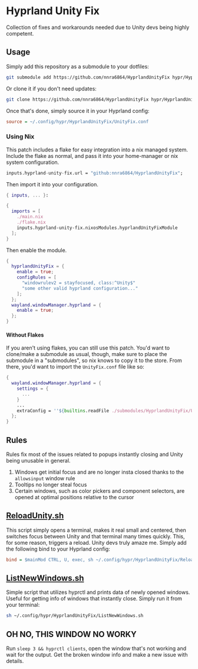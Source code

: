 # Hyprland Unity Fix

Collection of fixes and workarounds needed due to Unity devs being highly competent.

## Usage

Simply add this repository as a submodule to your dotfiles:

```sh
git submodule add https://github.com/nnra6864/HyprlandUnityFix hypr/HyprlandUnityFix
```

Or clone it if you don't need updates:

```sh
git clone https://github.com/nnra6864/HyprlandUnityFix hypr/HyprlandUnityFix
```

Once that's done, simply source it in your Hyprland config:

```ini
source = ~/.config/hypr/HyprlandUnityFix/UnityFix.conf
```

### Using Nix

This patch includes a flake for easy integration into a nix managed system.
Include the flake as normal, and pass it into your home-manager or nix system configuration.

```nix
inputs.hyprland-unity-fix.url = "github:nnra6864/HyprlandUnityFix";
```

Then import it into your configuration.

```nix
{ inputs, ... }:

{
  imports = [
    ./main.nix
    ./flake.nix
    inputs.hyprland-unity-fix.nixosModules.hyprlandUnityFixModule
  ];
}
```

Then enable the module.

```nix
{
  hyprlandUnityFix = {
    enable = true;
    configRules = [
      "windowrulev2 = stayfocused, class:^Unity$"
      "some other valid hyprland configuration..."
    ];
  };
  wayland.windowManager.hyprland = {
    enable = true;
  };
}
```

#### Without Flakes

If you aren't using flakes, you can still use this patch. You'd want to clone/make a submodule as usual, though, make sure to place the submodule in a "submodules", so nix knows to copy it to the store. From there, you'd want to import the `UnityFix.conf` file like so:

```nix
{
  wayland.windowManager.hyprland = {
    settings = {
      ...
    }
    ...
    extraConfig = ''${builtins.readFile ./submodules/HyprlandUnityFix/UnityFix.conf}'';
  };
}
```

## Rules

Rules fix most of the issues related to popups instantly closing and Unity being unusable in general.
1. Windows get initial focus and are no longer insta closed thanks to the `allowsinput` window rule
2. Tooltips no longer steal focus
3. Certain windows, such as color pickers and component selectors, are opened at optimal positions relative to the cursor

## [ReloadUnity.sh](ReloadUnity.sh)

This script simply opens a terminal, makes it real small and centered, then switches focus between Unity and that terminal many times quickly.
This, for some reason, triggers a reload.
Unity devs truly amaze me.
Simply add the following bind to your Hyprland config:
```ini
bind = $mainMod CTRL, U, exec, sh ~/.config/hypr/HyprlandUnityFix/ReloadUnity.sh
```

## [ListNewWindows.sh](ListNewWindows.sh)

Simple script that utilizes hyprctl and prints data of newly opened windows.
Useful for getting info of windows that instantly close.
Simply run it from your terminal:
```sh
sh ~/.config/hypr/HyprlandUnityFix/ListNewWindows.sh
```

## OH NO, THIS WINDOW NO WORKY

Run `sleep 3 && hyprctl clients`, open the window that's not working and wait for the output. Get the broken window info and make a new issue with details.
